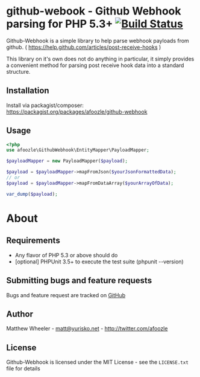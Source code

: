 github-webook - Github Webhook parsing for PHP 5.3+ [![Build Status](https://secure.travis-ci.org/afoozle/github-webhook.png)](http://travis-ci.org/afoozle/github-webhook)
==============================

Github-Webhook is a simple library to help parse webhook payloads from
github. ( https://help.github.com/articles/post-receive-hooks )

This library on it's own does not do anything in particular, it simply
provides a convenient method for parsing post receive hook data into
a standard structure.

Installation
------------

Install via packagist/composer: https://packagist.org/packages/afoozle/github-webhook

Usage
-----

```php
<?php
use afoozle\GithubWebhook\EntityMapper\PayloadMapper;

$payloadMapper = new PayloadMapper($payload);

$payload = $payloadMapper->mapFromJson($yourJsonFormattedData);
// or
$payload = $payloadMapper->mapFromDataArray($yourArrayOfData);

var_dump($payload);
```

About
=====

Requirements
------------

- Any flavor of PHP 5.3 or above should do
- [optional] PHPUnit 3.5+ to execute the test suite (phpunit --version)

Submitting bugs and feature requests
------------------------------------

Bugs and feature request are tracked on [GitHub](https://github.com/afoozle/github-webhook/issues)

Author
------

Matthew Wheeler - <matt@yurisko.net> - <http://twitter.com/afoozle><br />

License
-------

Github-Webhook is licensed under the MIT License - see the `LICENSE.txt` file for details
